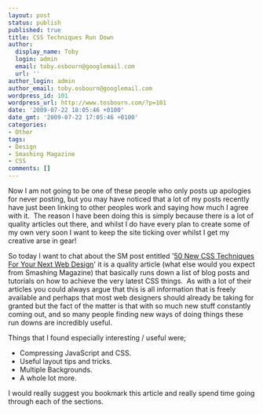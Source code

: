 ```yaml
---
layout: post
status: publish
published: true
title: CSS Techniques Run Down
author:
  display_name: Toby
  login: admin
  email: toby.osbourn@googlemail.com
  url: ''
author_login: admin
author_email: toby.osbourn@googlemail.com
wordpress_id: 101
wordpress_url: http://www.tosbourn.com/?p=101
date: '2009-07-22 18:05:46 +0100'
date_gmt: '2009-07-22 17:05:46 +0100'
categories:
- Other
tags:
- Design
- Smashing Magazine
- CSS
comments: []
---
```

<p>Now I am not going to be one of these people who only posts up apologies for never posting, but you may have noticed that a lot of my posts recently have just been linking to other peoples work and saying how much I agree with it.  The reason I have been doing this is simply because there is a lot of quality articles out there, and whilst I do have every plan to create some of my own very soon I want to keep the site ticking over whilst I get my creative arse in gear!</p>
<p>So today I want to chat about the SM post entitled '<a href="http://www.smashingmagazine.com/2009/07/20/50-new-css-techniques-for-your-next-web-design/">50 New CSS Techniques For Your Next Web Design</a>' it is a quality article (what else would you expect from Smashing Magazine) that basically runs down a list of blog posts and tutorials on how to achieve the very latest CSS things.  As with a lot of their articles you could always argue that this is all information that is freely available and perhaps that most web designers should already be taking for granted but the fact of the matter is that with so much new stuff constantly coming out, and so many people finding new ways of doing things these run downs are incredibly useful.</p>
<p>Things that I found especially interesting / useful were;</p>
<ul>
<li>Compressing JavaScript and CSS.</li>
<li>Useful layout tips and tricks.</li>
<li>Multiple Backgrounds.</li>
<li>A whole lot more.</li>
</ul>
<p>I would really suggest you bookmark this article and really spend time going through each of the sections.</p>
